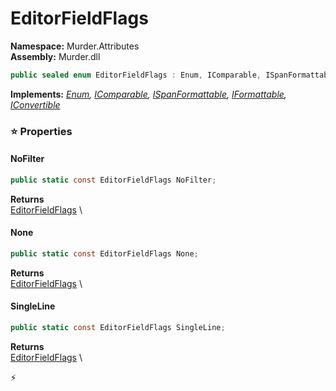 # EditorFieldFlags

**Namespace:** Murder.Attributes \
**Assembly:** Murder.dll

```csharp
public sealed enum EditorFieldFlags : Enum, IComparable, ISpanFormattable, IFormattable, IConvertible
```

**Implements:** _[Enum](https://learn.microsoft.com/en-us/dotnet/api/System.Enum?view=net-7.0), [IComparable](https://learn.microsoft.com/en-us/dotnet/api/System.IComparable?view=net-7.0), [ISpanFormattable](https://learn.microsoft.com/en-us/dotnet/api/System.ISpanFormattable?view=net-7.0), [IFormattable](https://learn.microsoft.com/en-us/dotnet/api/System.IFormattable?view=net-7.0), [IConvertible](https://learn.microsoft.com/en-us/dotnet/api/System.IConvertible?view=net-7.0)_

### ⭐ Properties
#### NoFilter
```csharp
public static const EditorFieldFlags NoFilter;
```

**Returns** \
[EditorFieldFlags](../../Murder/Attributes/EditorFieldFlags.html) \
#### None
```csharp
public static const EditorFieldFlags None;
```

**Returns** \
[EditorFieldFlags](../../Murder/Attributes/EditorFieldFlags.html) \
#### SingleLine
```csharp
public static const EditorFieldFlags SingleLine;
```

**Returns** \
[EditorFieldFlags](../../Murder/Attributes/EditorFieldFlags.html) \


⚡